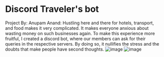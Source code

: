 # Discord Traveler's bot

Project By: Anupam Anand: Hustling here and there for hotels, transport, and food makes it very complicated. It makes everyone anxious about wasting money on such businesses again. To make this experience more fruitful, I created a discord bot, where our members can ask for their queries in the respective servers. By doing so, it nullifies the stress and the doubts that make people have second thoughts.
![image](https://user-images.githubusercontent.com/73845017/125649397-5b49f60c-2dbf-468c-ab16-04247eace0a8.png)
![image](https://user-images.githubusercontent.com/73845017/125649488-d0bf6c9e-0d5b-4add-9aa9-aa8083ca7c02.png)
